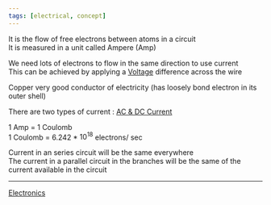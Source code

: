 ```yaml
---
tags: [electrical, concept]
---
```


It is the flow of free electrons between atoms in a circuit  
It is measured in a unit called Ampere (Amp)

We need lots of electrons to flow in the same direction to use current  
This can be achieved by applying a [Voltage](Voltage.md) difference across the wire

Copper very good conductor of electricity (has loosely bond electron in its outer shell)

There are two types of current : [AC & DC Current](AC%20&%20DC%20Current.md)

1 Amp = 1 Coulomb  
1 Coulomb = 6.242 * $10^{18}$ electrons/ sec

Current in an series circuit will be the same everywhere  
The current in a parallel circuit in the branches will be the same of the current available in the circuit

---

[Electronics](Electronics.md)
